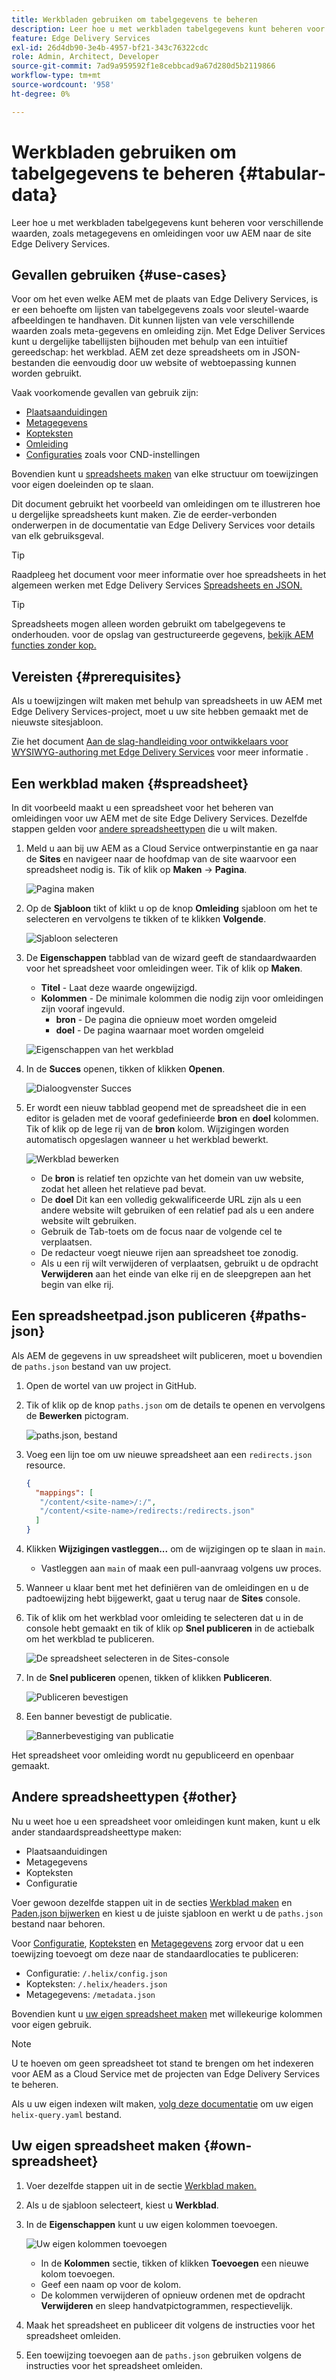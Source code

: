 ```yaml
---
title: Werkbladen gebruiken om tabelgegevens te beheren
description: Leer hoe u met werkbladen tabelgegevens kunt beheren voor verschillende waarden, zoals metagegevens en omleidingen voor uw AEM naar de site Edge Delivery Services.
feature: Edge Delivery Services
exl-id: 26d4db90-3e4b-4957-bf21-343c76322cdc
role: Admin, Architect, Developer
source-git-commit: 7ad9a959592f1e8cebbcad9a67d280d5b2119866
workflow-type: tm+mt
source-wordcount: '958'
ht-degree: 0%

---
```



# Werkbladen gebruiken om tabelgegevens te beheren {#tabular-data}

Leer hoe u met werkbladen tabelgegevens kunt beheren voor verschillende waarden, zoals metagegevens en omleidingen voor uw AEM naar de site Edge Delivery Services.

## Gevallen gebruiken {#use-cases}

Voor om het even welke AEM met de plaats van Edge Delivery Services, is er een behoefte om lijsten van tabelgegevens zoals voor sleutel-waarde afbeeldingen te handhaven. Dit kunnen lijsten van vele verschillende waarden zoals meta-gegevens en omleiding zijn. Met Edge Deliver Services kunt u dergelijke tabellijsten bijhouden met behulp van een intuïtief gereedschap: het werkblad. AEM zet deze spreadsheets om in JSON-bestanden die eenvoudig door uw website of webtoepassing kunnen worden gebruikt.

Vaak voorkomende gevallen van gebruik zijn:

* [Plaatsaanduidingen](/help/edge/docs/placeholders.md)
* [Metagegevens](/help/edge/docs/bulk-metadata.md)
* [Kopteksten](/help/edge/docs/custom-headers.md)
* [Omleiding](/help/edge/docs/redirects.md)
* [Configuraties](/help/edge/docs/setup-byo-cdn-push-invalidation.md) zoals voor CND-instellingen

Bovendien kunt u [spreadsheets maken](#own-spreadsheet) van elke structuur om toewijzingen voor eigen doeleinden op te slaan.

Dit document gebruikt het voorbeeld van omleidingen om te illustreren hoe u dergelijke spreadsheets kunt maken. Zie de eerder-verbonden onderwerpen in de documentatie van Edge Delivery Services voor details van elk gebruiksgeval.

>[!TIP]
>
>Raadpleeg het document voor meer informatie over hoe spreadsheets in het algemeen werken met Edge Delivery Services [Spreadsheets en JSON.](/help/edge/developer/spreadsheets.md)

>[!TIP]
>
>Spreadsheets mogen alleen worden gebruikt om tabelgegevens te onderhouden. voor de opslag van gestructureerde gegevens, [bekijk AEM functies zonder kop.](/help/headless/introduction.md)

## Vereisten {#prerequisites}

Als u toewijzingen wilt maken met behulp van spreadsheets in uw AEM met Edge Delivery Services-project, moet u uw site hebben gemaakt met de nieuwste sitesjabloon.

Zie het document [Aan de slag-handleiding voor ontwikkelaars voor WYSIWYG-authoring met Edge Delivery Services](/help/edge/wysiwyg-authoring/edge-dev-getting-started.md) voor meer informatie .

## Een werkblad maken {#spreadsheet}

In dit voorbeeld maakt u een spreadsheet voor het beheren van omleidingen voor uw AEM met de site Edge Delivery Services. Dezelfde stappen gelden voor [andere spreadsheettypen](#other) die u wilt maken.

1. Meld u aan bij uw AEM as a Cloud Service ontwerpinstantie en ga naar de **Sites** en navigeer naar de hoofdmap van de site waarvoor een spreadsheet nodig is. Tik of klik op **Maken** -> **Pagina**.

   ![Pagina maken](assets/tabular-data/tabular-data-create-page.png)

1. Op de **Sjabloon** tikt of klikt u op de knop **Omleiding** sjabloon om het te selecteren en vervolgens te tikken of te klikken **Volgende**.

   ![Sjabloon selecteren](assets/tabular-data/tabular-data-create-page-teamplate-redirects.png)

1. De **Eigenschappen** tabblad van de wizard geeft de standaardwaarden voor het spreadsheet voor omleidingen weer. Tik of klik op **Maken**.

   * **Titel** - Laat deze waarde ongewijzigd.
   * **Kolommen** - De minimale kolommen die nodig zijn voor omleidingen zijn vooraf ingevuld.
      * **bron** - De pagina die opnieuw moet worden omgeleid
      * **doel** - De pagina waarnaar moet worden omgeleid

   ![Eigenschappen van het werkblad](assets/tabular-data/tabular-data-create-page-properties-redirects.png)

1. In de **Succes** openen, tikken of klikken **Openen**.

   ![Dialoogvenster Succes](assets/tabular-data/tabular-data-success.png)

1. Er wordt een nieuw tabblad geopend met de spreadsheet die in een editor is geladen met de vooraf gedefinieerde **bron** en **doel** kolommen. Tik of klik op de lege rij van de **bron** kolom. Wijzigingen worden automatisch opgeslagen wanneer u het werkblad bewerkt.

   ![Werkblad bewerken](assets/tabular-data/tabular-data-edit-redirects.png)

   * De **bron** is relatief ten opzichte van het domein van uw website, zodat het alleen het relatieve pad bevat.
   * De **doel** Dit kan een volledig gekwalificeerde URL zijn als u een andere website wilt gebruiken of een relatief pad als u een andere website wilt gebruiken.
   * Gebruik de Tab-toets om de focus naar de volgende cel te verplaatsen.
   * De redacteur voegt nieuwe rijen aan spreadsheet toe zonodig.
   * Als u een rij wilt verwijderen of verplaatsen, gebruikt u de opdracht **Verwijderen** aan het einde van elke rij en de sleepgrepen aan het begin van elke rij.

## Een spreadsheetpad.json publiceren {#paths-json}

Als AEM de gegevens in uw spreadsheet wilt publiceren, moet u bovendien de `paths.json` bestand van uw project.

1. Open de wortel van uw project in GitHub.

1. Tik of klik op de knop `paths.json` om de details te openen en vervolgens de **Bewerken** pictogram.

   ![paths.json, bestand](assets/tabular-data/tabular-data-paths-json.png)

1. Voeg een lijn toe om uw nieuwe spreadsheet aan een `redirects.json` resource.

   ```json
   {
     "mappings": [
      "/content/<site-name>/:/",
      "/content/<site-name>/redirects:/redirects.json"
     ]
   }
   ```

1. Klikken **Wijzigingen vastleggen...** om de wijzigingen op te slaan in `main`.

   * Vastleggen aan `main` of maak een pull-aanvraag volgens uw proces.

1. Wanneer u klaar bent met het definiëren van de omleidingen en u de padtoewijzing hebt bijgewerkt, gaat u terug naar de **Sites** console.

1. Tik of klik om het werkblad voor omleiding te selecteren dat u in de console hebt gemaakt en tik of klik op **Snel publiceren** in de actiebalk om het werkblad te publiceren.

   ![De spreadsheet selecteren in de Sites-console](assets/tabular-data/tabular-data-select-publish.png)

1. In de **Snel publiceren** openen, tikken of klikken **Publiceren**.

   ![Publiceren bevestigen](assets/tabular-data/tabular-data-quick-publish.png)

1. Een banner bevestigt de publicatie.

   ![Bannerbevestiging van publicatie](assets/tabular-data/tabular-data-publish-banner.png)

Het spreadsheet voor omleiding wordt nu gepubliceerd en openbaar gemaakt.

## Andere spreadsheettypen {#other}

Nu u weet hoe u een spreadsheet voor omleidingen kunt maken, kunt u elk ander standaardspreadsheettype maken:

* Plaatsaanduidingen
* Metagegevens
* Kopteksten
* Configuratie

Voer gewoon dezelfde stappen uit in de secties [Werkblad maken](#spreadsheet) en [Paden.json bijwerken](#paths-json) en kiest u de juiste sjabloon en werkt u de `paths.json` bestand naar behoren.

Voor [Configuratie](https://www.aem.live/docs/configuration), [Kopteksten](https://www.aem.live/docs/custom-headers) en [Metagegevens](https://www.aem.live/docs/bulk-metadata) zorg ervoor dat u een toewijzing toevoegt om deze naar de standaardlocaties te publiceren:

* Configuratie: `/.helix/config.json`
* Kopteksten: `/.helix/headers.json`
* Metagegevens: `/metadata.json`

Bovendien kunt u [uw eigen spreadsheet maken](#own-spreadsheet) met willekeurige kolommen voor eigen gebruik.

>[!NOTE]
>
>U te hoeven om geen spreadsheet tot stand te brengen om het indexeren voor AEM as a Cloud Service met de projecten van Edge Delivery Services te beheren.
>
>Als u uw eigen indexen wilt maken, [volg deze documentatie](https://www.aem.live/developer/indexing#setting-up-more-index-configurations) om uw eigen `helix-query.yaml` bestand.

## Uw eigen spreadsheet maken {#own-spreadsheet}

1. Voer dezelfde stappen uit in de sectie [Werkblad maken.](#spreadsheet)

1. Als u de sjabloon selecteert, kiest u **Werkblad**.

1. In de **Eigenschappen** kunt u uw eigen kolommen toevoegen.

   ![Uw eigen kolommen toevoegen](assets/tabular-data/tabular-data-own-spreadsheet.png)

   * In de **Kolommen** sectie, tikken of klikken **Toevoegen** een nieuwe kolom toevoegen.
   * Geef een naam op voor de kolom.
   * De kolommen verwijderen of opnieuw ordenen met de opdracht **Verwijderen** en sleep handvatpictogrammen, respectievelijk.

1. Maak het spreadsheet en publiceer dit volgens de instructies voor het spreadsheet omleiden.

1. Een toewijzing toevoegen aan de `paths.json` gebruiken volgens de instructies voor het spreadsheet omleiden.

